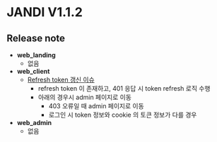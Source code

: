 # JANDI V1.1.2
## Release note
- **web_landing**
  - 없음
- **web_client**
  - [Refresh token 갱신 이슈](http://its.tosslab.com/browse/JND-3451)
    - refresh token 이 존재하고, 401 응답 시 token refresh 로직 수행
    - 아래의 경우시 admin 페이지로 이동
      - 403 오류일 때 admin 페이지로 이동
      - 로그인 시 token 정보와 cookie 의 토큰 정보가 다를 경우
- **web_admin**
  - 없음

